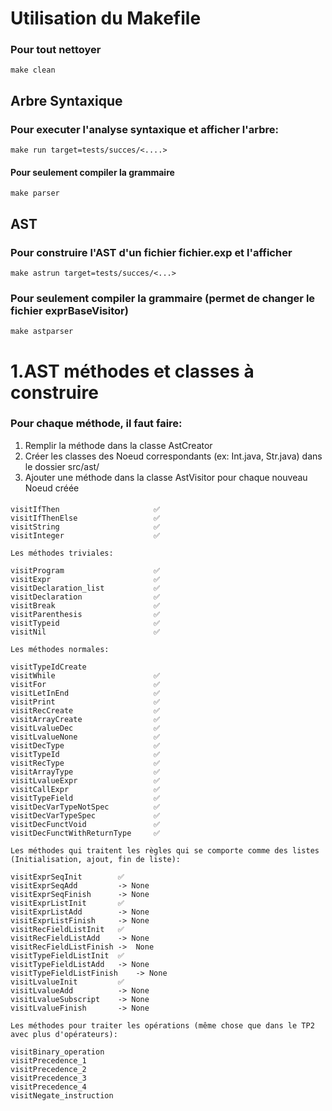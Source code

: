 # Utilisation du Makefile

### Pour tout nettoyer
    make clean

## Arbre Syntaxique
### Pour executer l'analyse syntaxique et afficher l'arbre:
    make run target=tests/succes/<....>

#### Pour seulement compiler la grammaire
    make parser

## AST
### Pour construire l'AST d'un fichier fichier.exp et l'afficher 
    make astrun target=tests/succes/<...>

### Pour seulement compiler la grammaire (permet de changer le fichier exprBaseVisitor)
    make astparser

# 1.AST méthodes et classes à construire
### Pour chaque méthode, il faut faire:
1) Remplir la méthode dans la classe AstCreator
2) Créer les classes des Noeud correspondants (ex: Int.java, Str.java) dans le dossier src/ast/
3) Ajouter une méthode dans la classe AstVisitor pour chaque nouveau Noeud créée
####
    
    visitIfThen                     ✅
    visitIfThenElse                 ✅
    visitString                     ✅
    visitInteger                    ✅

    Les méthodes triviales:

    visitProgram                    ✅
    visitExpr                       ✅
    visitDeclaration_list           ✅
    visitDeclaration                ✅
    visitBreak                      ✅
    visitParenthesis                ✅
    visitTypeid                     ✅
    visitNil                        ✅

    Les méthodes normales:

    visitTypeIdCreate               
    visitWhile                      ✅
    visitFor                        ✅
    visitLetInEnd                   ✅
    visitPrint                      ✅
    visitRecCreate                  ✅
    visitArrayCreate                ✅
    visitLvalueDec                  ✅
    visitLvalueNone                 ✅
    visitDecType                    ✅
    visitTypeId                     ✅
    visitRecType                    ✅
    visitArrayType                  ✅
    visitLvalueExpr                 ✅
    visitCallExpr                   ✅
    visitTypeField                  ✅
    visitDecVarTypeNotSpec          ✅
    visitDecVarTypeSpec             ✅
    visitDecFunctVoid               ✅
    visitDecFunctWithReturnType     ✅
    
    Les méthodes qui traitent les règles qui se comporte comme des listes (Initialisation, ajout, fin de liste):

    visitExprSeqInit        ✅
    visitExprSeqAdd         -> None
    visitExprSeqFinish      -> None
    visitExprListInit       ✅
    visitExprListAdd        -> None
    visitExprListFinish     -> None
    visitRecFieldListInit   ✅
    visitRecFieldListAdd    -> None
    visitRecFieldListFinish ->  None
    visitTypeFieldListInit  ✅
    visitTypeFieldListAdd   -> None
    visitTypeFieldListFinish    -> None
    visitLvalueInit         ✅
    visitLvalueAdd          -> None
    visitLvalueSubscript    -> None
    visitLvalueFinish       -> None

    Les méthodes pour traiter les opérations (même chose que dans le TP2 avec plus d'opérateurs):

    visitBinary_operation
    visitPrecedence_1
    visitPrecedence_2
    visitPrecedence_3
    visitPrecedence_4
    visitNegate_instruction
